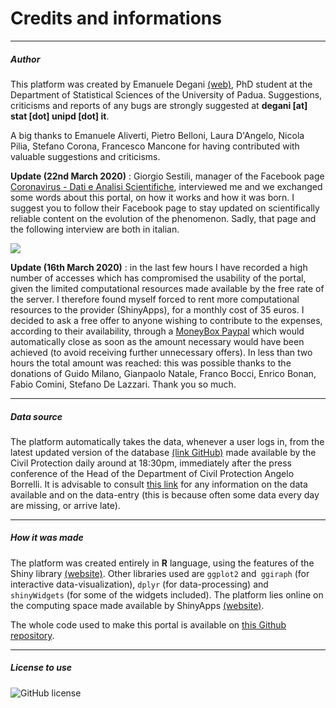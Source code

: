 # Credits and informations

---

##### Author

This platform was created by Emanuele Degani [(web)](https://achab94.github.io), PhD student at the Department of Statistical Sciences of the University of Padua. Suggestions, criticisms and reports of any bugs are strongly suggested at **degani [at] stat [dot] unipd [dot] it**.

A big thanks to Emanuele Aliverti, Pietro Belloni, Laura D'Angelo, Nicola Pilia, Stefano Corona, Francesco Mancone for having contributed with valuable suggestions and criticisms.

**Update (22nd March 2020)** : Giorgio Sestili, manager of the Facebook page [Coronavirus - Dati e Analisi Scientifiche](https://www.facebook.com/DatiAnalisiCoronavirus), interviewed me and we exchanged some words about this portal, on how it works and how it was born. I suggest you to follow their Facebook page to stay updated on scientifically reliable content on the evolution of the phenomenon. Sadly, that page and the following interview are both in italian.

[![](http://img.youtube.com/vi/4lCxc4fH8Ws/0.jpg)](http://www.youtube.com/watch?v=4lCxc4fH8Ws "")

**Update (16th March 2020)** : in the last few hours I have recorded a high number of accesses which has compromised the usability of the portal, given the limited computational resources made available by the free rate of the server. I therefore found myself forced to rent more computational resources to the provider (ShinyApps), for a monthly cost of 35 euros. I decided to ask a free offer to anyone wishing to contribute to the expenses, according to their availability, through a [MoneyBox Paypal](https://paypal.me/pools/c/8nqxplRvVc) which would automatically close as soon as the amount necessary would have been achieved (to avoid receiving further unnecessary offers). In less than two hours the total amount was reached: this was possible thanks to the donations of Guido Milano, Gianpaolo Natale, Franco Bocci, Enrico Bonan, Fabio Comini, Stefano De Lazzari. Thank you so much.

---

##### Data source

The platform automatically takes the data, whenever a user logs in, from the latest updated version of the database [(link GitHub)](https://github.com/pcm-dpc/COVID-19) made available by the Civil Protection daily around at 18:30pm, immediately after the press conference of the Head of the Department of Civil Protection Angelo Borrelli. It is advisable to consult [this link](https://github.com/pcm-dpc/COVID-19/blob/master/README.md) for any information on the data available and on the data-entry (this is because often some data every day are missing, or arrive late).

---

##### How it was made

The platform was created entirely in **R** language, using the features of the Shiny library [(website)](https://shiny.rstudio.com). Other libraries used are `ggplot2` and` ggiraph` (for interactive data-visualization), `dplyr` (for data-processing) and` shinyWidgets` (for some of the widgets included).
The platform lies online on the computing space made available by ShinyApps [(website)](https://www.shinyapps.io).

The whole code used to make this portal is available on [this Github repository](https://github.com/Achab94/monitoRing-COVID19).

---

##### License to use

![GitHub license](https://img.shields.io/badge/License-Creative%20Commons%20Attribution%204.0%20International-blue)
